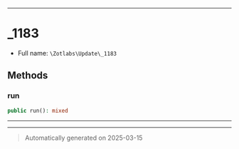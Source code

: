***

# _1183





* Full name: `\Zotlabs\Update\_1183`




## Methods


### run



```php
public run(): mixed
```












***


***
> Automatically generated on 2025-03-15
